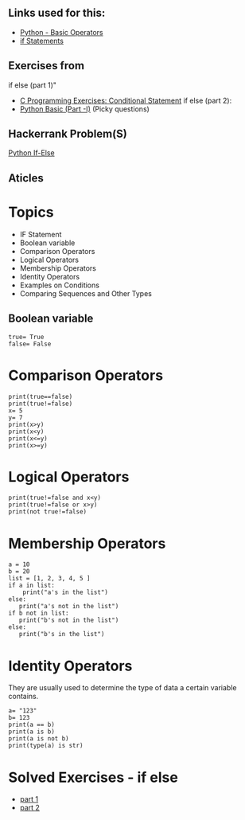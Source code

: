 ## Links used for this:
* [Python - Basic Operators](https://www.tutorialspoint.com/python/python_basic_operators.htm)
* [if Statements](https://docs.python.org/3/tutorial/controlflow.html#if-statements)
## Exercises from
if else (part 1)" 
* [C Programming Exercises: Conditional Statement](https://www.w3resource.com/c-programming-exercises/conditional-statement/index.php)
if else (part 2): 
* [Python Basic (Part -I)](https://www.w3resource.com/python-exercises/python-basic-exercises.php) (Picky questions)
## Hackerrank Problem(S)
[Python If-Else](https://www.hackerrank.com/challenges/py-if-else/problem)
## Aticles
[]()

# Topics
* IF Statement
* Boolean variable
* Comparison Operators
* Logical Operators
* Membership Operators
* Identity Operators
* Examples on Conditions
* Comparing Sequences and Other Types
 
## Boolean variable
```
true= True
false= False
```

# Comparison Operators
```
print(true==false)
print(true!=false)
x= 5
y= 7
print(x>y)
print(x<y)
print(x<=y)
print(x>=y)
```
# Logical Operators
```
print(true!=false and x<y)
print(true!=false or x>y)
print(not true!=false)
```
# Membership Operators
```
a = 10
b = 20
list = [1, 2, 3, 4, 5 ]
if a in list:
    print("a's in the list")
else:
   print("a's not in the list")
if b not in list:
   print("b's not in the list")
else:
   print("b's in the list")
```

# Identity Operators
They are usually used to determine the type of data a certain variable contains.
```
a= "123"
b= 123
print(a == b)
print(a is b)
print(a is not b)
print(type(a) is str)
```

# Solved Exercises - if else
* [part 1]()
* [part 2](https://github.com/habibanalytics/Python_Exercises/blob/master/Control%20Flow/if_else_2.ipynb)
